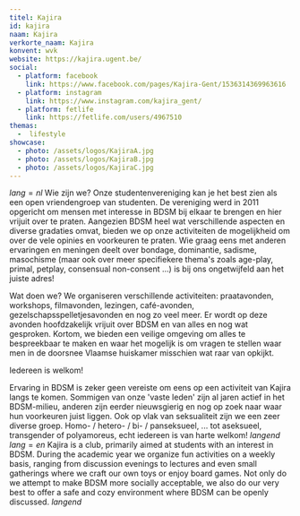 ```yaml
---
titel: Kajira
id: kajira
naam: Kajira
verkorte_naam: Kajira
konvent: wvk
website: https://kajira.ugent.be/
social:
  - platform: facebook
    link: https://www.facebook.com/pages/Kajira-Gent/1536314369963616
  - platform: instagram
    link: https://www.instagram.com/kajira_gent/
  - platform: fetlife
    link: https://fetlife.com/users/4967510
themas:
  -  lifestyle
showcase:
  - photo: /assets/logos/KajiraA.jpg
  - photo: /assets/logos/KajiraB.jpg
  - photo: /assets/logos/KajiraC.jpg
---
```


$lang=nl$ 
Wie zijn we?
Onze studentenvereniging kan je het best zien als een open vriendengroep van studenten. De vereniging werd in 2011 opgericht om mensen met interesse in BDSM bij elkaar te brengen en hier vrijuit over te praten. Aangezien BDSM heel wat verschillende aspecten en diverse gradaties omvat, bieden we op onze activiteiten de mogelijkheid om over de vele opinies en voorkeuren te praten.
Wie graag eens met anderen ervaringen en meningen deelt over bondage, dominantie, sadisme, masochisme (maar ook over meer specifiekere thema's zoals age-play, primal, petplay, consensual non-consent ...) is bij ons ongetwijfeld aan het juiste adres!

Wat doen we?
We organiseren verschillende activiteiten: praatavonden, workshops, filmavonden, lezingen, café-avonden, gezelschapsspelletjesavonden en nog zo veel meer. Er wordt op deze avonden hoofdzakelijk vrijuit over BDSM en van alles en nog wat gesproken.
Kortom, we bieden een veilige omgeving om alles te bespreekbaar te maken en waar het mogelijk is om vragen te stellen waar men in de doorsnee Vlaamse huiskamer misschien wat raar van opkijkt.

Iedereen is welkom!

Ervaring in BDSM is zeker geen vereiste om eens op een activiteit van Kajira langs te komen. Sommigen van onze 'vaste leden' zijn al jaren actief in het BDSM-milieu, anderen zijn eerder nieuwsgierig en nog op zoek naar waar hun voorkeuren juist liggen. Ook op vlak van seksualiteit zijn we een zeer diverse groep. Homo- / hetero- / bi- / panseksueel, ... tot aseksueel, transgender of polyamoreus, echt iedereen is van harte welkom! 
$langend$ 
$lang=en$ 
Kajira is a club, primarily aimed at students with an interest in BDSM. During the academic year we organize fun activities on a weekly basis, ranging from discussion evenings to lectures and even small gatherings where we craft our own toys or enjoy board games. Not only do we attempt to make BDSM more socially acceptable, we also do our very best to offer a safe and cozy environment where BDSM can be openly discussed. 
$langend$
